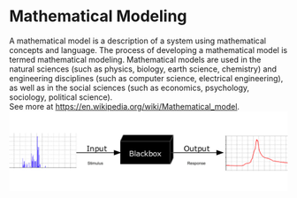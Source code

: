 # Mathematical Modeling
A mathematical model is a description of a system using mathematical concepts and language. 
The process of developing a mathematical model is termed mathematical modeling. Mathematical
models are used in the natural sciences (such as physics, biology, earth science, chemistry)
and engineering disciplines (such as computer science, electrical engineering), as well as in
the social sciences (such as economics, psychology, sociology, political science).  
See more at <https://en.wikipedia.org/wiki/Mathematical_model>.
![](/img/Blackbox3D-withGraphs.png)
